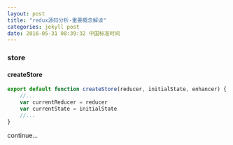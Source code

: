 ```yaml
---
layout: post
title: "redux源码分析-重要概念解读"
categories: jekyll post
date: 2016-05-31 08:39:32 中国标准时间
---
```


### store

#### createStore

```js
export default function createStore(reducer, initialState, enhancer) {
    //...
    var currentReducer = reducer
    var currentState = initialState
    //...
}
```

continue...